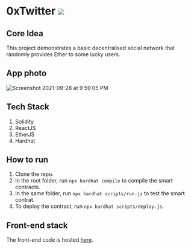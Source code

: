 # 0xTwitter <img src="https://img.icons8.com/color/48/000000/react-native.png"/>

## Core Idea

This project demonstrates a basic decentralised social network that randomly provides Ether to some lucky users. 

## App photo

![Screenshot 2021-09-28 at 9 59 05 PM](https://user-images.githubusercontent.com/35381035/135130396-903ba41d-38c2-4968-885d-bb8170ae25ee.png)

## Tech Stack

1. Solidity
2. ReactJS
3. EtherJS
3. Hardhat 

## How to run

1. Clone the repo.
2. In the root folder, run `npx hardhat compile` to compile the smart contracts.
3. In the same folder, run `npx hardhat scripts/run.js` to test the smart contrat.
4. To deploy the contract, run `npx hardhat scripts/deploy.js`.

## Front-end stack

The front-end code is hosted [here](https://replit.com/@namanmanchanda/0xTwitter).
